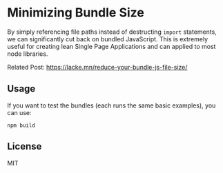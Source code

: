 # Minimizing Bundle Size

By simply referencing file paths instead of destructing `import` statements, we
can significantly cut back on bundled JavaScript. This is extremely useful for
creating lean Single Page Applications and can applied to most node libraries.

Related Post: https://lacke.mn/reduce-your-bundle-js-file-size/

## Usage

If you want to test the bundles (each runs the same basic examples), you can use:

```
npm build
```

## License

MIT
